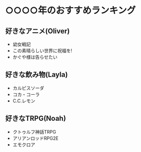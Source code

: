 # ○○○○年のおすすめランキング


## 好きなアニメ(Oliver)

- 幼女戦記
- この素晴らしい世界に祝福を!
- かぐや様は告らせたい


## 好きな飲み物(Layla)

- カルピスソーダ
- コカ・コーラ
- C.C.レモン


## 好きなTRPG(Noah)

- クトゥルフ神話TRPG
- アリアンロッドRPG2E
- エモクロア


